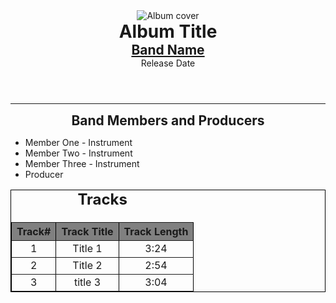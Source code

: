 <!DOCTYPE html>
<html>

<head>
  <title> Album Page </title>
</head>


<style type="text/css">
  header{
    text-align: center;
  }
  h1{
    margin-top: 0px; 
    margin-bottom: 0px;
    margin-left: 0px;
    margin-right: 0px;
    padding-top: 0px;
    padding-bottom: 0px;
    padding-left: 0px;
    padding-right: 0px;
    /*border: 1px solid black;*/
  }
  h2{
    margin-top: 0px;
    margin-bottom: 0px;
    /*border: 1px solid green;*/
  }
  section h2{
    text-align: center;
  }
  table{
    text-align: center;
    border: 1px solid black;
    border-spacing: 0px;
  }
  th{
    background-color: gray;
  }
  
  table caption h2{
    margin-bottom:10px;
  }
</style>

<body>
  <header>
    <img src="https://en.wikipedia.org/wiki/...Baby_One_More_Time_(album)#/media/File:..._Baby_One_More_Time_(album).png:" alt="Album cover" />
    <h1> Album Title</h1>
    <h2>
      <a href="https://en.wikipedia.org/wiki/...Baby_One_More_Time_(album)">Band Name</a>
    </h2>
    <div>
      Release Date
    </div>
    
  </header>
  <hr>
  <section>
    <h2>  Band Members and Producers </h2>
    <ul>
      <li>Member One - Instrument</li>
      <li>Member Two - Instrument</li>
      <li>Member Three - Instrument</li>
      <li>Producer</li>
    </ul>
    
  </section>
  <table border="1" width="100%">
    <caption> <h2>Tracks</h2> </caption>
    <tr>
      <th> Track# </th>
      <th> Track Title </th>
      <th> Track Length </th>
    </tr>
    <tr>
      <td> 1 </td>
      <td> Title 1 </td>
      <td> 3:24 </td>
    </tr>
    <tr>
      <td> 2 </td>
      <td> Title 2 </td>
      <td> 2:54 </td>
    </tr>
    <tr>
      <td> 3 </td>
      <td> title 3 </td>
      <td> 3:04 </td>
    </tr>
  </table>
</body>

</html>
